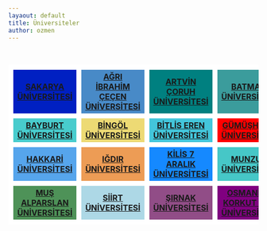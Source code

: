 ```yaml
---
layaout: default
title: Üniversiteler
author: ozmen
---
```


<br>
<table class="unv">
  <tr>
    <th style="background-color: #0020C2; border: 10px solid #FFFFFF"><a href="https://uzep.org">SAKARYA ÜNİVERSİTESİ</a></th>
    <th style="background-color: #488AC7; border: 10px solid #FFFFFF"><a href="https://uzep.org">AĞRI İBRAHİM ÇEÇEN ÜNİVERSİTESİ</a></th>
    <th style="background-color: #008080; border: 10px solid #FFFFFF"><a href="https://uzep.org">ARTVİN ÇORUH ÜNİVERSİTESİ</a></th>
    <th style="background-color: #3B9C9C; border: 10px solid #FFFFFF"><a href="https://uzep.org">BATMAN ÜNİVERSİTESİ</a></th>
  </tr>

  <tr>
    <th style="background-color: #48CCCD; border: 10px solid #FFFFFF"><a href="https://uzep.org">BAYBURT ÜNİVERSİTESİ</a></th>
    <th style="background-color: #EDDA74; border: 10px solid #FFFFFF"><a href="https://uzep.org">BİNGÖL ÜNİVERSİTESİ</a></th>
    <th style="background-color: #43C6DB; border: 10px solid #FFFFFF"><a href="https://uzep.org">BİTLİS EREN ÜNİVERSİTESİ</a></th>
    <th style="background-color: #FF0000; border: 10px solid #FFFFFF"><a href="https://uzep.org">GÜMÜŞHANE ÜNİVERSİTESİ</a></th>
  </tr>
  
  <tr>
    <th style="background-color: #56A5EC; border: 10px solid #FFFFFF"><a href="https://uzep.org">HAKKARİ ÜNİVERSİTESİ</a></th>
    <th style="background-color: #ED9C55; border: 10px solid #FFFFFF"><a href="https://uzep.org">IĞDIR ÜNİVERSİTESİ</a></th>
    <th style="background-color: #1589FF; border: 10px solid #FFFFFF"><a href="https://uzep.org">KİLİS 7 ARALIK ÜNİVERSİTESİ</a></th>
    <th style="background-color: #46C7C7; border: 10px solid #FFFFFF"><a href="https://uzep.org">MUNZUR ÜNİVERSİTESİ</a></th>
  </tr>
  
  <tr>
    <th style="background-color: #4E9258; border: 10px solid #FFFFFF"><a href="https://uzep.org">MUŞ ALPARSLAN ÜNİVERSİTESİ</a></th>
    <th style="background-color: #ADD8E6; border: 10px solid #FFFFFF"><a href="https://uzep.org">SİİRT ÜNİVERSİTESİ</a></th>
    <th style="background-color: #914D87; border: 10px solid #FFFFFF"><a href="https://uzep.org">ŞIRNAK ÜNİVERSİTESİ</a></th>
    <th style="background-color: #800080; border: 10px solid #FFFFFF"><a href="https://uzep.org">OSMANİYE KORKUT ATA ÜNİVERSİTESİ</a></th>
  </tr>

</table>
